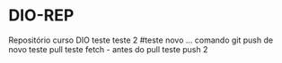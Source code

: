 # DIO-REP
Repositório curso DIO
teste
teste 2
#teste novo ...
comando git push
de novo
teste pull
teste fetch - antes do pull 
teste push 2 
